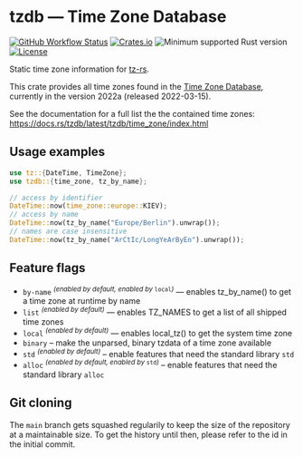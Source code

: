 # tzdb — Time Zone Database

[![GitHub Workflow Status](https://img.shields.io/github/workflow/status/Kijewski/tzdb/CI?logo=github)](https://github.com/Kijewski/tzdb/actions/workflows/ci.yml)
[![Crates.io](https://img.shields.io/crates/v/tzdb?logo=rust)](https://crates.io/crates/tzdb)
![Minimum supported Rust version](https://img.shields.io/badge/rustc-1.55+-important?logo=rust "Minimum Supported Rust Version")
[![License](https://img.shields.io/crates/l/tzdb?color=informational&logo=apache)](/LICENSES)

Static time zone information for [tz-rs](https://crates.io/crates/tz-rs).

This crate provides all time zones found in the [Time Zone Database](https://www.iana.org/time-zones),
currently in the version 2022a (released 2022-03-15).

See the documentation for a full list the the contained time zones:
<https://docs.rs/tzdb/latest/tzdb/time_zone/index.html>

## Usage examples

```rust
use tz::{DateTime, TimeZone};
use tzdb::{time_zone, tz_by_name};

// access by identifier
DateTime::now(time_zone::europe::KIEV);
// access by name
DateTime::now(tz_by_name("Europe/Berlin").unwrap());
// names are case insensitive
DateTime::now(tz_by_name("ArCtIc/LongYeArByEn").unwrap());
```

## Feature flags

* `by-name` <sup>*(enabled by default, enabled by* `local`*)*</sup> — enables tz_by_name() to get a time zone at runtime by name
* `list` <sup>*(enabled by default)*</sup> — enables TZ_NAMES to get a list of all shipped time zones
* `local` <sup>*(enabled by default)*</sup> — enables local_tz() to get the system time zone
* `binary` – make the unparsed, binary tzdata of a time zone available
* `std` <sup>*(enabled by default)*</sup> – enable features that need the standard library `std`
* `alloc` <sup>*(enabled by default, enabled by* `std`*)*</sup> – enable features that need the standard library `alloc`

## Git cloning

The `main` branch gets squashed regularily to keep the size of the repository at a maintainable size.
To get the history until then, please refer to the id in the initial commit.
